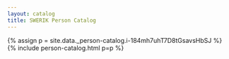 ```yaml
---
layout: catalog
title: SWERIK Person Catalog
---
```

{% assign p = site.data._person-catalog.i-184mh7uhT7D8tGsavsHbSJ %}
{% include person-catalog.html p=p %}

